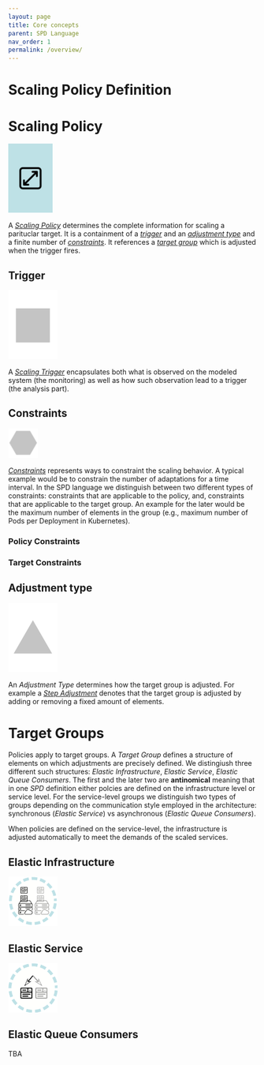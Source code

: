 ```yaml
---
layout: page
title: Core concepts
parent: SPD Language
nav_order: 1
permalink: /overview/
---
```

# Scaling Policy Definition

# Scaling Policy
<img src="../images/icons/scalingpolicy.png" alt="slingshot-scaling-policy"/>

A [*Scaling Policy*](../docu/#deunistuttgartsqaslingshotspdScalingPolicy) determines the complete information for scaling a parituclar target. It is a containment of a [*trigger*](../docu/#deunistuttgartsqaslingshotspdtriggersScalingTrigger) and an [*adjustment type*](../docu/#deunistuttgartsqaslingshotspdadjustmentsAdjustmentType) and a finite number of [*constraints*](../docu/#deunistuttgartsqaslingshotspdconstraints). It references a [*target group*](../docu/#deunistuttgartsqaslingshotspdtargetsTargetGroup) which is adjusted when the trigger fires.

## Trigger
<img src="../images/icons/scalingtrigger_placeholder.png" alt="slingshot-scaling-trigger"/>

A [*Scaling Trigger*](../docu/#deunistuttgartsqaslingshotspdtriggersScalingTrigger) encapsulates both what is observed on the modeled system (the monitoring) as well as how such observation lead to a trigger (the analysis part). 

## Constraints
<img src="../images/icons/constraint_placeholder.png" alt="slingshot-scaling-trigger"/>

[*Constraints*](../docu/#deunistuttgartsqaslingshotspdconstraintsAbstractConstraint) represents ways to constraint the scaling behavior. A typical example would be to constrain the number of adaptations for a time interval. In the SPD language we distinguish between two different types of constraints: constraints that are applicable to the policy, and, constraints that are applicable to the target group. An example for the later would be the maximum number of elements in the group (e.g., maximum number of Pods per Deployment in Kubernetes).

### Policy Constraints
### Target Constraints


## Adjustment type
<img src="../images/icons/adjustmenttype_placeholder.png" alt="slingshot-scaling-trigger"/>

An *Adjustment Type* determines how the target group is adjusted. For example a [*Step Adjustment*](../docu/#deunistuttgartsqaslingshotspdadjustmentsStepAdjustment) denotes that the target group is adjusted by adding or removing a fixed amount of elements.

# Target Groups

Policies apply to target groups. A *Target Group* defines a structure of elements on which adjustments are precisely defined. We distingiush three different such structures: *Elastic Infrastructure*, *Elastic Service*, *Elastic Queue Consumers*. The first and the later two are **antinomical** meaning that in one *SPD* definition either polcies are defined on the infrastructure level or service level. For the service-level groups we distinguish two types of groups depending on the communication style employed in the architecture: synchronous (*Elastic Service*) vs asynchronous (*Elastic Queue Consumers*).

When policies are defined on the service-level, the infrastructure is adjusted automatically to meet the demands of the scaled services.

## Elastic Infrastructure
<img src="../images/icons/target_group.png" alt="slingshot-target-group"/>

## Elastic Service 
<img src="../images/icons/target_group_service.png" alt="slingshot-target-group"/>

## Elastic Queue Consumers

TBA